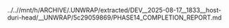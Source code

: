 ../..//mnt/h/ARCHIVE/.UNWRAP/extracted/DEV__2025-08-17__1833__host-duri-head/__UNWRAP/5c29059869/PHASE14_COMPLETION_REPORT.md
